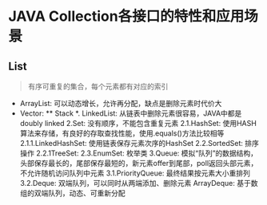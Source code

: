 # JAVA Collection各接口的特性和应用场景
## List
> 有序可重复的集合，每个元素都有对应的索引
 * ArrayList: 可以动态增长，允许再分配，缺点是删除元素时代价大
 * Vector:
  ** Stack
*. LinkedList: 从链表中删除元素很容易，JAVA中都是doubly linked
2.Set: 没有顺序，不能包含重复元素
2.1.HashSet: 使用HASH算法来存储，有良好的存取查找性能，使用.equals()方法比较相等
2.1.1.LinkedHashSet: 使用链表保存元素次序的HashSet
2.2.SortedSet: 排序操作
2.2.1TreeSet:
2.3.EnumSet: 枚举类
3.Queue: 模拟“队列”的数据结构，头部保存最长的，尾部保存最短的，新元素offer到尾部，poll返回头部元素，不允许随机访问队列中元素
3.1.PriorityQueue: 最终结果按元素大小重排列
3.2.Deque: 双端队列，可以同时从两端添加、删除元素
ArrayDeque: 基于数组的双端队列，动态、可重新分配
